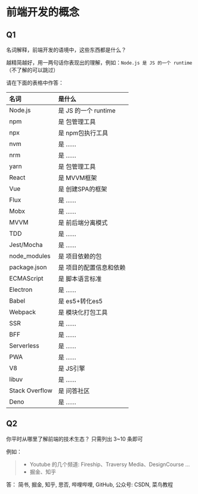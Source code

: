 # 前端开发的概念

## Q1

名词解释，前端开发的语境中，这些东西都是什么？

越精简越好，用一两句话你表现出的理解，例如：`Node.js 是 JS 的一个 runtime`  
（不了解的可以跳过）

请在下面的表格中作答：

| 名词           | 是什么                |
| :------------- | :------------------- |
| Node.js        | 是 JS 的一个 runtime  |
| npm            | 是 包管理工具         |
| npx            | 是 npm包执行工具      |
| nvm            | 是 ……                |
| nrm            | 是 ……                |
| yarn           | 是 包管理工具         |
| React          | 是 MVVM框架          |
| Vue            | 是 创建SPA的框架      |
| Flux           | 是 ……                |
| Mobx           | 是 ……                |
| MVVM           | 是 前后端分离模式     |
| TDD            | 是 ……                |
| Jest/Mocha     | 是 ……                |
| node_modules   | 是 项目依赖的包       |
| package.json   | 是 项目的配置信息和依赖|
| ECMAScript     | 是 脚本语言标准       |
| Electron       | 是 ……                |
| Babel          | 是 es5+转化es5       |
| Webpack        | 是 模块化打包工具     |
| SSR            | 是 ……                |
| BFF            | 是 ……                |
| Serverless     | 是 ……                |
| PWA            | 是 ……                |
| V8             | 是 JS引擎            |
| libuv          | 是 ……                |
| Stack Overflow | 是 问答社区           |
| Deno           | 是 ……                |

## Q2

你平时从哪里了解前端的技术生态？
只需列出 3~10 条即可

例如：

> - Youtube 的几个频道: Fireship、Traversy Media、DesignCourse …
> - 掘金、知乎

答：
    简书, 
    掘金, 
    知乎,
    思否,
    哔哩哔哩,
    GitHub,
    公众号: CSDN, 菜鸟教程
